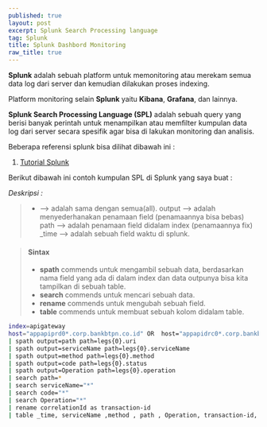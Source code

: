```yaml
---
published: true
layout: post
excerpt: Splunk Search Processing language
tag: Splunk
title: Splunk Dashbord Monitoring
raw_title: true
---
```

**Splunk** adalah sebuah platform untuk memonitoring atau merekam semua data log dari server dan kemudian dilakukan proses indexing.

Platform monitoring selain **Splunk** yaitu **Kibana**, **Grafana**, dan lainnya.

**Splunk Search Processing Language (SPL)** adalah sebuah query yang berisi banyak perintah untuk menampilkan atau memfilter kumpulan data log dari server secara spesifik agar bisa di lakukan monitoring dan analisis.

Beberapa referensi splunk bisa dilihat dibawah ini :
1. <a href="https://www.tutorialspoint.com/splunk/index.htm" 				
     title="tutorialsplunk">Tutorial Splunk</a>

Berikut dibawah ini contoh kumpulan SPL di Splunk yang saya buat :

*Deskripsi :*
>	*	--> adalah sama dengan semua(all).
	output	--> adalah menyederhanakan penamaan field (penamaannya bisa bebas)
	path	--> adalah penamaan field didalam index (penamaannya fix)
	_time	--> adalah sebuah field waktu di splunk.

>	#### Sintax
>	- **spath** commends untuk mengambil sebuah data, berdasarkan nama field yang ada di dalam index dan data outpunya bisa kita tampilkan di sebuah table.
>	- **search** commends untuk mencari sebuah data.
>	- **rename** commends untuk mengubah sebuah field.
>	- **table** commends untuk membuat sebuah kolom didalam table. 

```sh
index=apigateway
host="appapiprd0*.corp.bankbtpn.co.id" OR  host="appapidrc0*.corp.bankbtpn.co.id"
| spath output=path path=legs{0}.uri 
| spath output=serviceName path=legs{0}.serviceName 
| spath output=method path=legs{0}.method 
| spath output=code path=legs{0}.status 
| spath output=Operation path=legs{0}.operation 
| search path=* 
| search serviceName="*"
| search code="*" 
| search Operation="*" 
| rename correlationId as transaction-id
| table _time, serviceName ,method , path , Operation, transaction-id, code, duration
```
